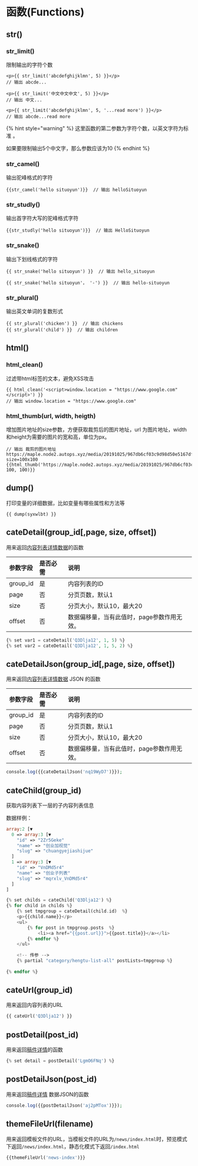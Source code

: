 # 函数\(Functions\)

## str\(\)

### str\_limit\(\)

限制输出的字符个数

```markup
<p>{{ str_limit('abcdefghijklmn', 5) }}</p> 
// 输出 abcde...

<p>{{ str_limit('中文中文中文', 5) }}</p> 
// 输出 中文...

<p>{{ str_limit('abcdefghijklmn', 5, '...read more') }}</p> 
// 输出 abcde...read more
```

{% hint style="warning" %}
这里函数的第二参数为字符个数，以英文字符为标准 。

如果要限制输出5个中文字，那么参数应该为10
{% endhint %}

### str\_camel\(\)

输出驼峰格式的字符

```text
{{str_camel('hello situoyun')}}  // 输出 helloSituoyun
```

### str\_studly\(\)

输出首字符大写的驼峰格式字符

```text
{{str_studly('hello situoyun')}}  // 输出 HelloSituoyun
```

### str\_snake\(\)

输出下划线格式的字符

```text
{{ str_snake('hello situoyun') }}  // 输出 hello_situoyun

{{ str_snake('hello situoyun'， '-') }}  // 输出 hello-situoyun
```

### str\_plural\(\)

输出英文单词的复数形式

```text
{{ str_plural('chicken') }}  // 输出 chickens
{{ str_plural('child') }}  // 输出 children
```

## html\(\)

### html\_clean\(\)

过滤带html标签的文本，避免XSS攻击

```markup
{{ html_clean('<script>window.location = "https://www.google.com"</script>') }}
// 输出 window.location = "https://www.google.com"
```

### html\_thumb\(url, width, heigth\)

增加图片地址的size参数，方便获取裁剪后的图片地址，url 为图片地址，width和height为需要的图片的宽和高，单位为px。

```text
// 输出 裁剪的图片地址 https://maple.node2.autops.xyz/media/20191025/967db6cf03c9d98d50e5167df836309959.jpeg?size=100x100
{{html_thumb('https://maple.node2.autops.xyz/media/20191025/967db6cf03c9d98d50e5167df836309959.jpeg', 100, 100)}}
```

## dump\(\)

打印变量的详细数据，比如变量有哪些属性和方法等

```text
{{ dump(syxwlbt) }}
```

## cateDetail\(group\_id\[,page, size, offset\]\)

用来返回[内容列表详情数据](../chang-jian-wen-ti/ru-he-cha-kan-si-tuo-yun-fa-bu-ku-de-shu-ju-ji-zi-duan.md#wang-zhan-qu-dao-nei-rong-lie-biao-xiang-qing)的函数

| 参数字段 | 是否必需 | 说明 |
| :--- | :--- | :--- |
| group\_id | 是 | 内容列表的ID |
| page | 否 | 分页页数，默认1 |
| size | 否 | 分页大小，默认10，最大20 |
| offset | 否 | 数据偏移量，当有此值时，page参数作用无效。 |

```php
{% set var1 = cateDetail('Q3Dlja12', 1, 5) %}
{% set var2 = cateDetail('Q3Dlja12', 1, 5, 2) %}
```

## cateDetailJson\(group\_id\[,page, size, offset\]\)

用来返回[内容列表详情数据](../chang-jian-wen-ti/ru-he-cha-kan-si-tuo-yun-fa-bu-ku-de-shu-ju-ji-zi-duan.md#wang-zhan-qu-dao-nei-rong-lie-biao-xiang-qing) JSON 的函数

| 参数字段 | 是否必需 | 说明 |
| :--- | :--- | :--- |
| group\_id | 是 | 内容列表的ID |
| page | 否 | 分页页数，默认1 |
| size | 否 | 分页大小，默认10，最大20 |
| offset | 否 | 数据偏移量，当有此值时，page参数作用无效。 |

```php
console.log({{cateDetailJson('nq19WyD7')}});
```

## cateChild\(group\_id\)

获取内容列表下一层的子内容列表信息

数据样例：

```php
array:2 [▼
  0 => array:3 [▼
    "id" => "2Zr5Geke"
    "name" => "创业加视觉"
    "slug" => "chuangyejiashijue"
  ]
  1 => array:3 [▼
    "id" => "VnDMd5r4"
    "name" => "创业子列表"
    "slug" => "mqrxlv_VnDMd5r4"
  ]
]
```

```php
{% set childs = cateChild('Q3Dlja12') %}
{% for child in childs %}
    {% set tmpgroup = cateDetail(child.id)  %}
    <p>{{child.name}}</p>
    <ul>
        {% for post in tmpgroup.posts  %}
            <li><a href="{{post.url}}">{{post.title}}</a></li>
        {% endfor %}
    </ul>
    
    <!-- 传参 -->
    {% partial "category/hengtu-list-all" postLists=tmpgroup %}
    
{% endfor %}
```

## cateUrl\(group\_id\)

用来返回内容列表的URL

```php
{{ cateUrl('Q3Dlja12') }}
```

## postDetail\(post\_id\)

用来返回[稿件详情](../chang-jian-wen-ti/ru-he-cha-kan-si-tuo-yun-fa-bu-ku-de-shu-ju-ji-zi-duan.md#wang-zhan-qu-dao-gao-jian-xiang-qing)的函数

```php
{% set detail = postDetail('LgmO6FNq') %}
```

## postDetailJson\(post\_id\)

用来返回[稿件详情](../chang-jian-wen-ti/ru-he-cha-kan-si-tuo-yun-fa-bu-ku-de-shu-ju-ji-zi-duan.md#wang-zhan-qu-dao-gao-jian-xiang-qing) 数据JSON的函数

```php
console.log({{postDetailJson('aj2pMTox')}});
```

## themeFileUrl\(filename\)

用来返回模板文件的URL，当模板文件的URL为`/news/index.html`时，预览模式下返回`/news/index.html`，静态化模式下返回`/index.html`

```php
{{themeFileUrl('news-index')}}
```



